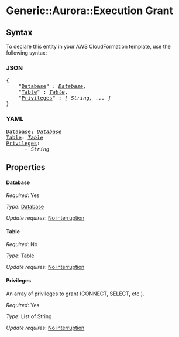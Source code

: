 # Generic::Aurora::Execution Grant

## Syntax

To declare this entity in your AWS CloudFormation template, use the following syntax:

### JSON

<pre>
{
    "<a href="#database" title="Database">Database</a>" : <i><a href="database.md">Database</a></i>,
    "<a href="#table" title="Table">Table</a>" : <i><a href="table.md">Table</a></i>,
    "<a href="#privileges" title="Privileges">Privileges</a>" : <i>[ String, ... ]</i>
}
</pre>

### YAML

<pre>
<a href="#database" title="Database">Database</a>: <i><a href="database.md">Database</a></i>
<a href="#table" title="Table">Table</a>: <i><a href="table.md">Table</a></i>
<a href="#privileges" title="Privileges">Privileges</a>: <i>
      - String</i>
</pre>

## Properties

#### Database

_Required_: Yes

_Type_: <a href="database.md">Database</a>

_Update requires_: [No interruption](https://docs.aws.amazon.com/AWSCloudFormation/latest/UserGuide/using-cfn-updating-stacks-update-behaviors.html#update-no-interrupt)

#### Table

_Required_: No

_Type_: <a href="table.md">Table</a>

_Update requires_: [No interruption](https://docs.aws.amazon.com/AWSCloudFormation/latest/UserGuide/using-cfn-updating-stacks-update-behaviors.html#update-no-interrupt)

#### Privileges

An array of privileges to grant (CONNECT, SELECT, etc.).

_Required_: Yes

_Type_: List of String

_Update requires_: [No interruption](https://docs.aws.amazon.com/AWSCloudFormation/latest/UserGuide/using-cfn-updating-stacks-update-behaviors.html#update-no-interrupt)


